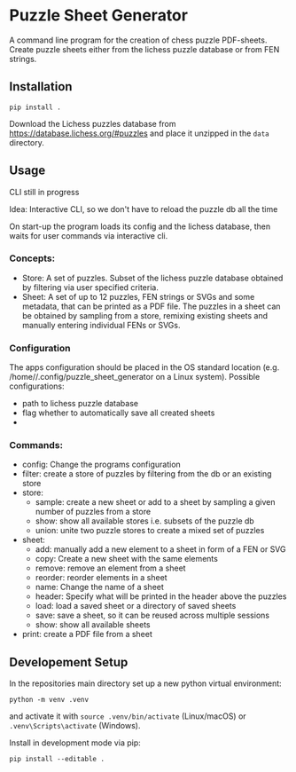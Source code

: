 # Puzzle Sheet Generator

A command line program for the creation of chess puzzle PDF-sheets. 
Create puzzle sheets either from the lichess puzzle database or from FEN strings.

## Installation
```commandline
pip install .
```

Download the Lichess puzzles database from https://database.lichess.org/#puzzles and place it unzipped in the `data` directory.

## Usage

CLI still in progress

Idea: Interactive CLI, so we don't have to reload the puzzle db all the time

On start-up the program loads its config and the lichess database, then waits for user commands via interactive cli.

### Concepts:
- Store: A set of puzzles. Subset of the lichess puzzle database obtained by filtering via user specified criteria.
- Sheet: A set of up to 12 puzzles, FEN strings or SVGs and some metadata, that can be printed as a PDF file.
         The puzzles in a sheet can be obtained by sampling from a store, remixing existing sheets and manually entering individual FENs or SVGs.

### Configuration
The apps configuration should be placed in the OS standard location (e.g. /home/<user>/.config/puzzle_sheet_generator on a Linux system).
Possible configurations:
- path to lichess puzzle database
- flag whether to automatically save all created sheets
- 

### Commands:
- config: Change the programs configuration
- filter: create a store of puzzles by filtering from the db or an existing store
- store:
  - sample: create a new sheet or add to a sheet by sampling a given number of puzzles from a store
  - show: show all available stores i.e. subsets of the puzzle db
  - union: unite two puzzle stores to create a mixed set of puzzles
- sheet:
  - add: manually add a new element to a sheet in form of a FEN or SVG
  - copy: Create a new sheet with the same elements
  - remove: remove an element from a sheet
  - reorder: reorder elements in a sheet
  - name: Change the name of a sheet
  - header: Specify what will be printed in the header above the puzzles
  - load: load a saved sheet or a directory of saved sheets
  - save: save a sheet, so it can be reused across multiple sessions
  - show: show all available sheets
- print: create a PDF file from a sheet

## Developement Setup

In the repositories main directory set up a new python virtual environment:
```commandline
python -m venv .venv
```
and activate it with `source .venv/bin/activate` (Linux/macOS) or `.venv\Scripts\activate` (Windows).

Install in development mode via pip:
```commandline
pip install --editable .
```
